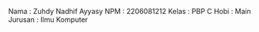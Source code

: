 Nama    : Zuhdy Nadhif Ayyasy
NPM     : 2206081212
Kelas   : PBP C
Hobi    : Main
Jurusan : Ilmu Komputer